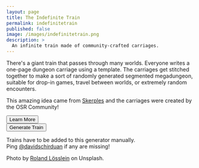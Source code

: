 ```yaml
---
layout: page
title: The Indefinite Train
permalink: indefinitetrain
published: false
image: /images/indefinitetrain.png
description: >
  An infinite train made of community-crafted carriages.
---
```


There's a giant train that passes through many worlds. Everyone writes a one-page dungeon carriage using a template. The carriages get stitched together to make a sort of randomly generated segmented megadungeon, suitable for drop-in games, travel between worlds, or extremely random encounters. 

This amazing idea came from [Skerples](https://coinsandscrolls.blogspot.com/2019/03/osr-indefinite-train-community-project.html) and the carriages were created by the OSR Community!


<div class="row">
  <div class="col-md-6 col-12 tightSpacing buttonWrapper"><button id="linkButton" class="btn btn-primary btn-lg" onclick="location.href='https://coinsandscrolls.blogspot.com/2019/03/osr-indefinite-train-community-project.html'">Learn More</button></div>
  <div class="col-md-6 col-12 tightSpacing buttonWrapper"><button id="wielderButton" class="btn btn-primary btn-lg" onclick="cars()">Generate Train</button></div>
</div>


<div id="trainCard" style="display:none;"></div>

Trains have to be added to this generator manually. <br /> Ping [@davidschirduan](https://twitter.com/DavidSchirduan) if any are missing!

Photo by [Roland Lösslein](https://unsplash.com/photos/DmDYX_ltI48?utm_source=unsplash&utm_medium=referral&utm_content=creditCopyText) on Unsplash.

<script>
/*
To update the Train IDs, open up skerples train folder: 
https://drive.google.com/drive/folders/1VVITqjOQLiF_B499bA7ouloqAd4qUpfO?usp=sharing

For each carriage, click on it.
  In the top right click "open in new window"
  Copy the url into the list

*/

var car = "";
var trainHTML = "";

function cars(){

trainURLs=[
"https://drive.google.com/file/d/1_gFaC0bp-Ju1btY3R4e9U8c_9MWb_V6j/view",
"https://drive.google.com/file/d/146OFmicCLq-mgrX8vgN__yd_u8vtcqhk/view",
"https://drive.google.com/file/d/1ni8xPU_FWR-Y0AkgwlWexp7y9JSr0B48/view",
"https://drive.google.com/file/d/1KAoBq1VUUtOEUZvLAhRkn_hlgknjWstR/view",
"https://drive.google.com/file/d/1UbC9uR3j7eTNaD4yvYZ1yclFK-DWEkhm/view",
"https://drive.google.com/file/d/1aMGx5pRmLokPnhvpjjP6XiRozKSMjPNK/view",
"https://drive.google.com/file/d/1sSHQhnrpUf9Pe9WSoD0IK2HSlytLFZRI/view",
"https://drive.google.com/file/d/1t_ciwZbjFsw4yp33lS3J0KZRAiPeTZPx/view",
"https://drive.google.com/file/d/1SmBngRL2EQd8kcpQE6LAAOavLBM-wObY/view",
];

for(i in trainURLs){

  car = trainURLs.splice(Math.floor(Math.random()*trainURLs.length), 1);
  console.log(car);
  console.log(trainURLs);
  car = car[0].replace("https://drive.google.com/file/d/", "");
  car = car.replace("/view", "");
  trainHTML = trainHTML + 
    "<div class='pdf-container'><iframe src=\"https://drive.google.com/file/d/" +
    car + "/preview\"></iframe></div>";

}

document.getElementById("trainCard").innerHTML = trainHTML;

document.getElementById("trainCard").style = "";
}

</script>

